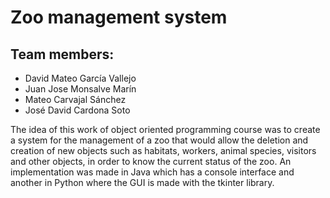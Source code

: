 # Zoo management system

## Team members:
- David Mateo García Vallejo
- Juan Jose Monsalve Marín
- Mateo Carvajal Sánchez
- José David Cardona Soto

The idea of this work of object oriented programming course was to create a system for the management of a zoo that would allow the deletion and creation of new objects such as habitats, workers, animal species, visitors and other objects, in order to know the current status of the zoo. An implementation was made in Java which has a console interface and another in Python where the GUI is made with the tkinter library.
